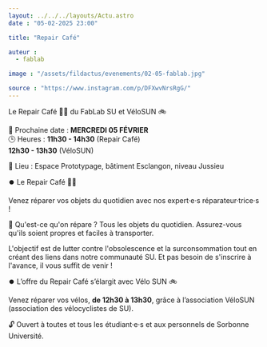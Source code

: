 ```yaml
---
layout: ../../../layouts/Actu.astro
date : "05-02-2025 23:00"

title: "Repair Café"

auteur :
  - fablab

image : "/assets/fildactus/evenements/02-05-fablab.jpg"

source : "https://www.instagram.com/p/DFXwvNrsRgG/"
---
```


Le Repair Café 🔧✨ du FabLab SU et VéloSUN 🚲

📅 Prochaine date : __MERCREDI 05 FÉVRIER__  
🕒 Heures : __11h30 - 14h30__ (Repair Café)  
__12h30 - 13h30__ (VéloSUN)

📍 Lieu : Espace Prototypage, bâtiment Esclangon, niveau Jussieu

⏺️ Le Repair Café 🔧✨

Venez réparer vos objets du quotidien avec nos expert·e·s réparateur·trice·s !

🔧 Qu'est-ce qu'on répare ? Tous les objets du quotidien. Assurez-vous qu'ils soient propres et faciles à transporter.

L'objectif est de lutter contre l'obsolescence et la surconsommation tout en créant des liens dans notre communauté SU. Et pas besoin de s'inscrire à l'avance, il vous suffit de venir !

⏺️ L’offre du Repair Café s’élargit avec Vélo SUN 🚲

Venez réparer vos vélos, __de 12h30 à 13h30__, grâce à l’association VéloSUN (association des vélocyclistes de SU).

🔓 Ouvert à toutes et tous les étudiant·e·s et aux personnels de Sorbonne Université.